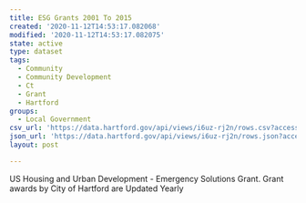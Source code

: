 ```yaml
---
title: ESG Grants 2001 To 2015
created: '2020-11-12T14:53:17.082068'
modified: '2020-11-12T14:53:17.082075'
state: active
type: dataset
tags:
  - Community
  - Community Development
  - Ct
  - Grant
  - Hartford
groups:
  - Local Government
csv_url: 'https://data.hartford.gov/api/views/i6uz-rj2n/rows.csv?accessType=DOWNLOAD'
json_url: 'https://data.hartford.gov/api/views/i6uz-rj2n/rows.json?accessType=DOWNLOAD'
layout: post

---
```

US Housing and Urban Development - Emergency Solutions Grant. Grant awards by City of Hartford are Updated Yearly
